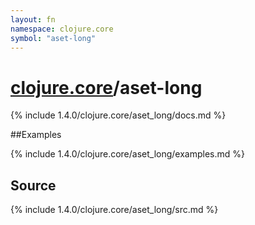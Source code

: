 ```yaml
---
layout: fn
namespace: clojure.core
symbol: "aset-long"
---
```


# [clojure.core](../)/aset-long

{% include 1.4.0/clojure.core/aset_long/docs.md %}

##Examples

{% include 1.4.0/clojure.core/aset_long/examples.md %}
## Source
{% include 1.4.0/clojure.core/aset_long/src.md %}

